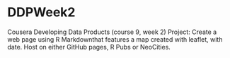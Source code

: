 # DDPWeek2

Cousera Developing Data Products (course 9, week 2)
Project: Create a web page using R Markdownthat features a map created with leaflet, with date.
Host on either GitHub pages, R Pubs or NeoCities.
